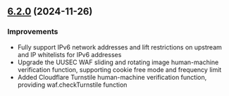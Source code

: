## [6.2.0](https://github.com/Safe3/uuWAF/compare/v6.2.0...v6.1.0) (2024-11-26)

### Improvements

- Fully support IPv6 network addresses and lift restrictions on upstream and IP whitelists for IPv6 addresses
- Upgrade the UUSEC WAF sliding and rotating image human-machine verification function, supporting cookie free mode and frequency limit
- Added Cloudflare Turnstile human-machine verification function, providing waf.checkTurnstile function


